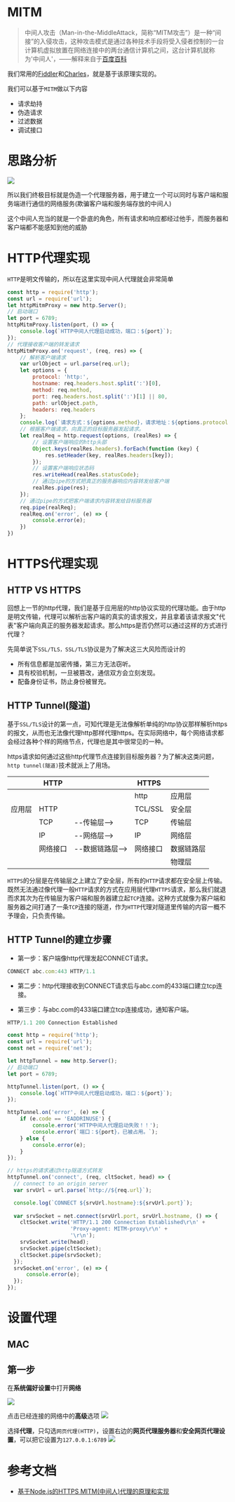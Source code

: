 # MITM

> 中间人攻击（Man-in-the-MiddleAttack，简称“MITM攻击”）是一种“间接”的入侵攻击，这种攻击模式是通过各种技术手段将受入侵者控制的一台计算机虚拟放置在网络连接中的两台通信计算机之间，这台计算机就称为'中间人'，——解释来自于[百度百科](https://baike.baidu.com/item/%E4%B8%AD%E9%97%B4%E4%BA%BA%E6%94%BB%E5%87%BB/17397300)


我们常用的[Fiddler](https://www.telerik.com/fiddler)和[Charles](https://www.charlesproxy.com/)，就是基于该原理实现的。

我们可以基于`MITM`做以下内容

- 请求劫持
- 伪造请求
- 过滤数据
- 调试接口

# 思路分析

<img src="./assets/MITM.png" />

所以我们终极目标就是伪造一个代理服务器，用于建立一个可以同时与客户端和服务端进行通信的网络服务(欺骗客户端和服务端存放的中间人)

这个中间人充当的就是一个卧底的角色，所有请求和响应都经过他手，而服务器和客户端都不能感知到他的威胁

# HTTP代理实现

`HTTP`是明文传输的，所以在这里实现中间人代理就会非常简单
```js
const http = require('http');
const url = require('url');
let httpMitmProxy = new http.Server();
// 启动端口
let port = 6789;
httpMitmProxy.listen(port, () => {
    console.log(`HTTP中间人代理启动成功，端口：${port}`);
});
// 代理接收客户端的转发请求
httpMitmProxy.on('request', (req, res) => {
    // 解析客户端请求
    var urlObject = url.parse(req.url);
    let options = {
        protocol: 'http:',
        hostname: req.headers.host.split(':')[0],
        method: req.method,
        port: req.headers.host.split(':')[1] || 80,
        path: urlObject.path,
        headers: req.headers
    };
    console.log(`请求方式：${options.method}，请求地址：${options.protocol}//${options.hostname}:${options.port}${options.path}`);
    // 根据客户端请求，向真正的目标服务器发起请求。
    let realReq = http.request(options, (realRes) => {
        // 设置客户端响应的http头部
        Object.keys(realRes.headers).forEach(function (key) {
            res.setHeader(key, realRes.headers[key]);
        });
        // 设置客户端响应状态码
        res.writeHead(realRes.statusCode);
        // 通过pipe的方式把真正的服务器响应内容转发给客户端
        realRes.pipe(res);
    });
    // 通过pipe的方式把客户端请求内容转发给目标服务器
    req.pipe(realReq);
    realReq.on('error', (e) => {
        console.error(e);
    })
})
```

# HTTPS代理实现

## HTTP VS HTTPS
回想上一节的http代理，我们是基于应用层的http协议实现的代理功能。由于http是明文传输，代理可以解析出客户端的真实的请求报文，并且拿着该请求报文"代表"客户端向真正的服务器发起请求。那么https是否仍然可以通过这样的方式进行代理？

先简单说下`SSL/TLS，SSL/TLS`协议是为了解决这三大风险而设计的

- 所有信息都是加密传播，第三方无法窃听。
- 具有校验机制，一旦被篡改，通信双方会立刻发现。
- 配备身份证书，防止身份被冒充。

## HTTP Tunnel(隧道)

基于`SSL/TLS`设计的第一点，可知代理是无法像解析单纯的http协议那样解析https的报文，从而也无法像代理http那样代理https。在实际网络中，每个网络请求都会经过各种个样的网络节点，代理也是其中很常见的一种。

https请求如何通过这些http代理节点连接到目标服务器？为了解决这类问题，`http tunnel(隧道)`技术就派上了用场。

||HTTP||HTTPS||
|-|-|-|-|-|
||||http|应用层|
|应用层|HTTP||TCL/SSL|安全层|
||TCP|--传输层-->|TCP|传输层|
||IP|--网络层-->|IP|网络层
||网络接口|--数据链路层-->|网络接口|数据链路层|
|||||物理层|

`HTTPS`的分层是在传输层之上建立了安全层，所有的`HTTP`请求都在安全层上传输。既然无法通过像代理一般`HTTP`请求的方式在应用层代理`HTTPS`请求，那么我们就退而求其次为在传输层为客户端和服务器建立起`TCP`连接。这种方式就像为客户端和服务器之间打通了一条`TCP`连接的隧道，作为`HTTP`代理对隧道里传输的内容一概不予理会，只负责传输。

## HTTP Tunnel的建立步骤

- 第一步：客户端像http代理发起CONNECT请求。
```js
CONNECT abc.com:443 HTTP/1.1
```
- 第二步：http代理接收到CONNECT请求后与abc.com的433端口建立tcp连接。

- 第三步：与abc.com的433端口建立tcp连接成功，通知客户端。
```js
HTTP/1.1 200 Connection Established
```

```js
const http = require('http');
const url = require('url');
const net = require('net');

let httpTunnel = new http.Server();
// 启动端口
let port = 6789;

httpTunnel.listen(port, () => {
    console.log(`HTTP中间人代理启动成功，端口：${port}`);
});

httpTunnel.on('error', (e) => {
    if (e.code == 'EADDRINUSE') {
        console.error('HTTP中间人代理启动失败！！');
        console.error(`端口：${port}，已被占用。`);
    } else {
        console.error(e);
    }
});

// https的请求通过http隧道方式转发
httpTunnel.on('connect', (req, cltSocket, head) => {
  // connect to an origin server
  var srvUrl = url.parse(`http://${req.url}`);

  console.log(`CONNECT ${srvUrl.hostname}:${srvUrl.port}`);
  
  var srvSocket = net.connect(srvUrl.port, srvUrl.hostname, () => {
    cltSocket.write('HTTP/1.1 200 Connection Established\r\n' +
                    'Proxy-agent: MITM-proxy\r\n' +
                    '\r\n');
    srvSocket.write(head);
    srvSocket.pipe(cltSocket);
    cltSocket.pipe(srvSocket);
  });
  srvSocket.on('error', (e) => {
      console.error(e);
  });
});
```

# 设置代理

## MAC

## 第一步

在**系统偏好设置**中打开**网络**

<img src="./assets/mac-proxy1.png">

点击已经连接的网络中的**高级**选项
<img src="./assets/mac-proxy2.png">

选择**代理**，只勾选`网页代理(HTTP)`，设置右边的**网页代理服务器**和**安全网页代理设置**，可以把它设置为`127.0.0.1:6789`
<img src="./assets/mac-proxy3.png">

# 参考文档

- [基于Node.js的HTTPS MITM(中间人)代理的原理和实现](https://github.com/wuchangming/https-mitm-proxy-handbook)